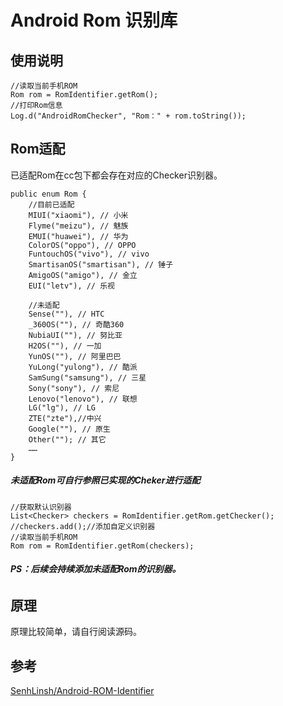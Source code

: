 # Android Rom 识别库

## 使用说明


```
//读取当前手机ROM
Rom rom = RomIdentifier.getRom();
//打印Rom信息
Log.d("AndroidRomChecker", "Rom：" + rom.toString());

```


## Rom适配
已适配Rom在cc包下都会存在对应的Checker识别器。

```
public enum Rom {
	//目前已适配
    MIUI("xiaomi"), // 小米
    Flyme("meizu"), // 魅族
    EMUI("huawei"), // 华为
    ColorOS("oppo"), // OPPO
    FuntouchOS("vivo"), // vivo
    SmartisanOS("smartisan"), // 锤子
    AmigoOS("amigo"), // 金立
    EUI("letv"), // 乐视

    //未适配
    Sense(""), // HTC
    _360OS(""), // 奇酷360
    NubiaUI(""), // 努比亚
    H2OS(""), // 一加
    YunOS(""), // 阿里巴巴
    YuLong("yulong"), // 酷派
    SamSung("samsung"), // 三星
    Sony("sony"), // 索尼
    Lenovo("lenovo"), // 联想
    LG("lg"), // LG
    ZTE("zte"),//中兴
    Google(""), // 原生
    Other(""); // 其它
    ……
}

```

##### 未适配Rom可自行参照已实现的Cheker进行适配

```
//获取默认识别器
List<Checker> checkers = RomIdentifier.getRom.getChecker();
//checkers.add();//添加自定义识别器
//读取当前手机ROM
Rom rom = RomIdentifier.getRom(checkers);

```

###### **PS：后续会持续添加未适配Rom的识别器。**

## 原理

原理比较简单，请自行阅读源码。


## 参考

[SenhLinsh/Android-ROM-Identifier](https://github.com/SenhLinsh/Android-ROM-Identifier)
